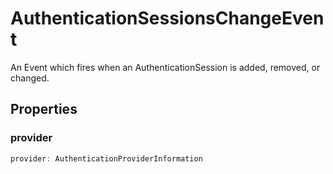 # AuthenticationSessionsChangeEvent

An Event which fires when an AuthenticationSession is added, removed, or changed.

## Properties

### provider

```typescript
provider: AuthenticationProviderInformation
```

